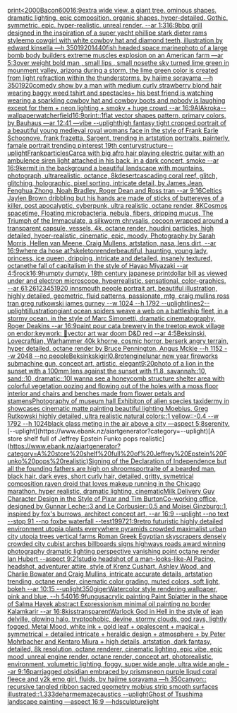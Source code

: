 [print](https://www.ebank.nz/aiartgenerator?category=print)[<2000](https://www.ebank.nz/aiartgenerator?category=%3C2000)[Bacon](https://www.ebank.nz/aiartgenerator?category=Bacon)[600](https://www.ebank.nz/aiartgenerator?category=600)[16:9](https://www.ebank.nz/aiartgenerator?category=16%3A9)[extra wide view. a giant tree. ominous shapes. dramatic lighting. epic composition. organic shapes. hyper-detailed. Gothic. symmetric. epic. hyper-realistic. unreal render. --ar 1:3](https://www.ebank.nz/aiartgenerator?category=extra%20wide%20view.%20a%20giant%20tree.%20ominous%20shapes.%20dramatic%20lighting.%20epic%20composition.%20organic%20shapes.%20hyper-detailed.%20Gothic.%20symmetric.%20epic.%20hyper-realistic.%20unreal%20render.%20--ar%201%3A3)[16:9](https://www.ebank.nz/aiartgenerator?category=16%3A9)[bbq grill designed in the inspiration of a super yacht phillipe stark dieter rams style](https://www.ebank.nz/aiartgenerator?category=bbq%20grill%20designed%20in%20the%20inspiration%20of%20a%20super%20yacht%20phillipe%20stark%20dieter%20rams%20style)[emo cowgirl with white cowboy hat and diamond teeth, illustration by edward kinsella —h 350](https://www.ebank.nz/aiartgenerator?category=emo%20cowgirl%20with%20white%20cowboy%20hat%20and%20diamond%20teeth%2C%20illustration%20by%20edward%20kinsella%20%E2%80%94h%20350)[1920](https://www.ebank.nz/aiartgenerator?category=1920)[1440](https://www.ebank.nz/aiartgenerator?category=1440)[fish headed space marine](https://www.ebank.nz/aiartgenerator?category=fish%20headed%20space%20marine)[photo of a large bomb body builders extreme muscles explosion on an American farm —ar 5:3](https://www.ebank.nz/aiartgenerator?category=photo%20of%20a%20large%20bomb%20body%20builders%20extreme%20muscles%20explosion%20on%20an%20American%20farm%20%E2%80%94ar%205%3A3)[over weight bold man , small lips , small nose](https://www.ebank.nz/aiartgenerator?category=over%20weight%20bold%20man%20%2C%20small%20lips%20%2C%20small%20nose)[the sky turned lime green in mounment valley, arizona during a storm, the lime green color is created from light refraction within the thunderstorms, by hajime sorayama —h 350](https://www.ebank.nz/aiartgenerator?category=the%20sky%20turned%20lime%20green%20in%20mounment%20valley%2C%20arizona%20during%20a%20storm%2C%20the%20lime%20green%20color%20is%20created%20from%20light%20refraction%20within%20the%20thunderstorms%2C%20by%20hajime%20sorayama%20%E2%80%94h%20350)[1920](https://www.ebank.nz/aiartgenerator?category=1920)[comedy show by a man with medium curly strawberry blond hair wearing baggy weed tshirt and spectacles+ his best friend is watching wearing a sparkling cowboy hat and cowboy boots and nobody is laughing except for them + neon lighting + smoky  + huge crowd --ar 16:9](https://www.ebank.nz/aiartgenerator?category=comedy%20show%20by%20a%20man%20with%20medium%20curly%20strawberry%20blond%20hair%20wearing%20baggy%20weed%20tshirt%20and%20spectacles%2B%20his%20best%20friend%20is%20watching%20wearing%20a%20sparkling%20cowboy%20hat%20and%20cowboy%20boots%20and%20nobody%20is%20laughing%20except%20for%20them%20%2B%20neon%20lighting%20%2B%20smoky%20%20%2B%20huge%20crowd%20--ar%2016%3A9)[AlAkroka](https://www.ebank.nz/aiartgenerator?category=AlAkroka)[--wallpaper](https://www.ebank.nz/aiartgenerator?category=--wallpaper)[watcher](https://www.ebank.nz/aiartgenerator?category=watcher)[field](https://www.ebank.nz/aiartgenerator?category=field)[16:9](https://www.ebank.nz/aiartgenerator?category=16%3A9)[print::1](https://www.ebank.nz/aiartgenerator?category=print%3A%3A1)[flat vector shapes pattern, primary colors, by Bauhaus —ar 12:41 —vibe --uplight](https://www.ebank.nz/aiartgenerator?category=flat%20vector%20shapes%20pattern%2C%20primary%20colors%2C%20by%20Bauhaus%20%E2%80%94ar%2012%3A41%20%E2%80%94vibe%20--uplight)[high fantasy tight cropped portrait of a beautiful young medieval royal womans face in the style of Frank Earle Schoonove, frank frazetta, Sargent, trending in artstation portraits, painterly, famale portrait trending pinterest 19th century](https://www.ebank.nz/aiartgenerator?category=high%20fantasy%20tight%20cropped%20portrait%20of%20a%20beautiful%20young%20medieval%20royal%20womans%20face%20in%20the%20style%20of%20Frank%20Earle%20Schoonove%2C%20frank%20frazetta%2C%20Sargent%2C%20trending%20in%20artstation%20portraits%2C%20painterly%2C%20famale%20portrait%20trending%20pinterest%2019th%20century)[structure](https://www.ebank.nz/aiartgenerator?category=structure)[--uplight](https://www.ebank.nz/aiartgenerator?category=--uplight)[Frank](https://www.ebank.nz/aiartgenerator?category=Frank)[particles](https://www.ebank.nz/aiartgenerator?category=particles)[Carca with big afro hair playing electric guitar with an ambulence siren light attached in his back, in a dark concert, smoke --ar 16:9](https://www.ebank.nz/aiartgenerator?category=Carca%20with%20big%20afro%20hair%20playing%20electric%20guitar%20with%20an%20ambulence%20siren%20light%20attached%20in%20his%20back%2C%20in%20a%20dark%20concert%2C%20smoke%20--ar%2016%3A9)[kermit in the background a beautiful landscape with mountains, photograph, ultrarealistic, octance, 8k](https://www.ebank.nz/aiartgenerator?category=kermit%20in%20the%20background%20a%20beautiful%20landscape%20with%20mountains%2C%20photograph%2C%20ultrarealistic%2C%20octance%2C%208k)[desert](https://www.ebank.nz/aiartgenerator?category=desert)[cascading coral reef, glitch, glitching, holographic, pixel sorting, intricate detail, by James Jean, Fenghua Zhong, Noah Bradley, Roger Dean and Ross tran --ar 9:16](https://www.ebank.nz/aiartgenerator?category=cascading%20coral%20reef%2C%20glitch%2C%20glitching%2C%20holographic%2C%20pixel%20sorting%2C%20intricate%20detail%2C%20by%20James%20Jean%2C%20Fenghua%20Zhong%2C%20Noah%20Bradley%2C%20Roger%20Dean%20and%20Ross%20tran%20--ar%209%3A16)[Celtics Jaylen Brown dribbling but his hands are made of sticks of butter](https://www.ebank.nz/aiartgenerator?category=Celtics%20Jaylen%20Brown%20dribbling%20but%20his%20hands%20are%20made%20of%20sticks%20of%20butter)[eyes of a killer, post apocalyptic, cyberpunk, ultra realistic, octane render, 8K](https://www.ebank.nz/aiartgenerator?category=eyes%20of%20a%20killer%2C%20post%20apocalyptic%2C%20cyberpunk%2C%20ultra%20realistic%2C%20octane%20render%2C%208K)[Cosmos spacetime, Floating microbacteria, nebula, fibers, dripping mucus, The Triumph of the Immaculate, a silkworm chrysalis, cocoon wrapped around a transparent capsule, vessels, 4k, octane render, houdini particles, high detailed, hyper-realistic, cinematic, epic, moody, Photography by Sarah Morris, Hellen van Meene, Craig Mullens, artstation, nasa, lens dirt, --ar 16:9](https://www.ebank.nz/aiartgenerator?category=Cosmos%20spacetime%2C%20Floating%20microbacteria%2C%20nebula%2C%20fibers%2C%20dripping%20mucus%2C%20The%20Triumph%20of%20the%20Immaculate%2C%20a%20silkworm%20chrysalis%2C%20cocoon%20wrapped%20around%20a%20transparent%20capsule%2C%20vessels%2C%204k%2C%20octane%20render%2C%20houdini%20particles%2C%20high%20detailed%2C%20hyper-realistic%2C%20cinematic%2C%20epic%2C%20moody%2C%20Photography%20by%20Sarah%20Morris%2C%20Hellen%20van%20Meene%2C%20Craig%20Mullens%2C%20artstation%2C%20nasa%2C%20lens%20dirt%2C%20--ar%2016%3A9)[where da hose at?](https://www.ebank.nz/aiartgenerator?category=where%20da%20hose%20at%3F)[skeleton](https://www.ebank.nz/aiartgenerator?category=skeleton)[render](https://www.ebank.nz/aiartgenerator?category=render)[beautiful, haunting, young lady, princess, ice queen, dripping, intricate and detailed, insanely textured, octane](https://www.ebank.nz/aiartgenerator?category=beautiful%2C%20haunting%2C%20young%20lady%2C%20princess%2C%20ice%20queen%2C%20dripping%2C%20intricate%20and%20detailed%2C%20insanely%20textured%2C%20octane)[the fall of capitalism in the style of Hayao Miyazaki --ar 4:5](https://www.ebank.nz/aiartgenerator?category=the%20fall%20of%20capitalism%20in%20the%20style%20of%20Hayao%20Miyazaki%20--ar%204%3A5)[rock](https://www.ebank.nz/aiartgenerator?category=rock)[16:9](https://www.ebank.nz/aiartgenerator?category=16%3A9)[humpty dumpty, 18th century japanese print](https://www.ebank.nz/aiartgenerator?category=humpty%20dumpty%2C%2018th%20century%20japanese%20print)[dollar bill as viewed under and electron microscope.  hyperrealistic.  sensational.  color-graphics.  --ar 61:26](https://www.ebank.nz/aiartgenerator?category=dollar%20bill%20as%20viewed%20under%20and%20electron%20microscope.%20%20hyperrealistic.%20%20sensational.%20%20color-graphics.%20%20--ar%2061%3A26)[12345](https://www.ebank.nz/aiartgenerator?category=12345)[1920 innsmouth people portrait art, beautiful illustration, highly detailed, geometric, fluid patterns, passionate, mtg, craig mullins ross tran greg rutkowski james gurney --w 1024 --h 1792 --uplight](https://www.ebank.nz/aiartgenerator?category=1920%20innsmouth%20people%20portrait%20art%2C%20beautiful%20illustration%2C%20highly%20detailed%2C%20geometric%2C%20fluid%20patterns%2C%20passionate%2C%20mtg%2C%20craig%20mullins%20ross%20tran%20greg%20rutkowski%20james%20gurney%20--w%201024%20--h%201792%20--uplight)[lines](https://www.ebank.nz/aiartgenerator?category=lines)[2](https://www.ebank.nz/aiartgenerator?category=2)[--uplight](https://www.ebank.nz/aiartgenerator?category=--uplight)[illustration](https://www.ebank.nz/aiartgenerator?category=illustration)[giant ocean spiders weave a web on a battleship fleet, in a stormy ocean. in the style of Marc Simonetti, dramatic cinematography, Roger Deakins --ar 16:9](https://www.ebank.nz/aiartgenerator?category=giant%20ocean%20spiders%20weave%20a%20web%20on%20a%20battleship%20fleet%2C%20in%20a%20stormy%20ocean.%20in%20the%20style%20of%20Marc%20Simonetti%2C%20dramatic%20cinematography%2C%20Roger%20Deakins%20--ar%2016%3A9)[paint pour cat](https://www.ebank.nz/aiartgenerator?category=paint%20pour%20cat)[a brewery in the treetop ewok  village on endor](https://www.ebank.nz/aiartgenerator?category=a%20brewery%20in%20the%20treetop%20ewok%20%20village%20on%20endor)[:keywork:  🤖](https://www.ebank.nz/aiartgenerator?category=%3Akeywork%3A%20%20%F0%9F%A4%96)[vector art war doom D&D red --ar 4:5](https://www.ebank.nz/aiartgenerator?category=vector%20art%20war%20doom%20D%26D%20red%20--ar%204%3A5)[Beksinski, Lovecraftian, Warhammer 40k khorne, cosmic horror, berserk angry terrain, hyper detailed, octane render by Bruce Pennington, Angus Mckie --h 1152 --w 2048 --no people](https://www.ebank.nz/aiartgenerator?category=Beksinski%2C%20Lovecraftian%2C%20Warhammer%2040k%20khorne%2C%20cosmic%20horror%2C%20berserk%20angry%20terrain%2C%20hyper%20detailed%2C%20octane%20render%20by%20Bruce%20Pennington%2C%20Angus%20Mckie%20--h%201152%20--w%202048%20--no%20people)[Beksinkski](https://www.ebank.nz/aiartgenerator?category=Beksinkski)[girl](https://www.ebank.nz/aiartgenerator?category=girl)[0.8](https://www.ebank.nz/aiartgenerator?category=0.8)[rot](https://www.ebank.nz/aiartgenerator?category=rot)[engine](https://www.ebank.nz/aiartgenerator?category=engine)[lunar new year fireworks submachine gun, concept art, artistic, elegant](https://www.ebank.nz/aiartgenerator?category=lunar%20new%20year%20fireworks%20submachine%20gun%2C%20concept%20art%2C%20artistic%2C%20elegant)[9:20](https://www.ebank.nz/aiartgenerator?category=9%3A20)[photo of a lion in the sunset with a 100mm lens against the sunset with f1.8, savannah::10, sand::10, dramatic::10](https://www.ebank.nz/aiartgenerator?category=photo%20of%20a%20lion%20in%20the%20sunset%20with%20a%20100mm%20lens%20against%20the%20sunset%20with%20f1.8%2C%20savannah%3A%3A10%2C%20sand%3A%3A10%2C%20dramatic%3A%3A10)[I wanna see a honeycomb structure shelter area with colorful vegetation oozing and flowing out of the holes with a moss floor interior and chairs and benches made from flower petals and stamens](https://www.ebank.nz/aiartgenerator?category=I%20wanna%20see%20a%20honeycomb%20structure%20shelter%20area%20with%20colorful%20vegetation%20oozing%20and%20flowing%20out%20of%20the%20holes%20with%20a%20moss%20floor%20interior%20and%20chairs%20and%20benches%20made%20from%20flower%20petals%20and%20stamens)[Photography of museum hall Exhibiton of alien species taxidermy in showcases cinematic matte painting beautiful lighting Moebius, Greg Rutkowski highly detailed, ultra realistic natural colors::1 yellow::-0.4 --w 1792 --h 1024](https://www.ebank.nz/aiartgenerator?category=Photography%20of%20museum%20hall%20Exhibiton%20of%20alien%20species%20taxidermy%20in%20showcases%20cinematic%20matte%20painting%20beautiful%20lighting%20Moebius%2C%20Greg%20Rutkowski%20highly%20detailed%2C%20ultra%20realistic%20natural%20colors%3A%3A1%20yellow%3A%3A-0.4%20--w%201792%20--h%201024)[black glass meting in the air above a city —aspect 5:8](https://www.ebank.nz/aiartgenerator?category=black%20glass%20meting%20in%20the%20air%20above%20a%20city%20%E2%80%94aspect%205%3A8)[serenity.](https://www.ebank.nz/aiartgenerator?category=serenity.)[--uplight](https://www.ebank.nz/aiartgenerator?category=--uplight)[A store shelf full of Jeffrey Epstein Funko pops realistic](https://www.ebank.nz/aiartgenerator?category=A%20store%20shelf%20full%20of%20Jeffrey%20Epstein%20Funko%20pops%20realistic)[Signing of the Declaration of Independence but all the founding fathers are high on shrooms](https://www.ebank.nz/aiartgenerator?category=Signing%20of%20the%20Declaration%20of%20Independence%20but%20all%20the%20founding%20fathers%20are%20high%20on%20shrooms)[portraite of a bearded man, black hair, dark eyes, short curly hair, detailed, gritty, symetrical composition,](https://www.ebank.nz/aiartgenerator?category=portraite%20of%20a%20bearded%20man%2C%20black%20hair%2C%20dark%20eyes%2C%20short%20curly%20hair%2C%20detailed%2C%20gritty%2C%20symetrical%20composition%2C)[raven droid that loves makeup running in the Chicago marathon, hyper realistic, dramatic lighting, cinematic](https://www.ebank.nz/aiartgenerator?category=raven%20droid%20that%20loves%20makeup%20running%20in%20the%20Chicago%20marathon%2C%20hyper%20realistic%2C%20dramatic%20lighting%2C%20cinematic)[Milk Delivery Guy Character Design in the Style of Pixar and Tim Burton](https://www.ebank.nz/aiartgenerator?category=Milk%20Delivery%20Guy%20Character%20Design%20in%20the%20Style%20of%20Pixar%20and%20Tim%20Burton)[Co-working office, designed by Gunnar Leche::3 and Le Corbusier::0.5 and  Moisei Ginzburg::1, inspired by fox's burrows, architect concept art,  --ar 16:9 --uplight --no text --stop 91 --no fox](https://www.ebank.nz/aiartgenerator?category=Co-working%20office%2C%20designed%20by%20Gunnar%20Leche%3A%3A3%20and%20Le%20Corbusier%3A%3A0.5%20and%20%20Moisei%20Ginzburg%3A%3A1%2C%20inspired%20by%20fox%27s%20burrows%2C%20architect%20concept%20art%2C%20%20--ar%2016%3A9%20--uplight%20--no%20text%20--stop%2091%20--no%20fox)[be waterfall --test](https://www.ebank.nz/aiartgenerator?category=be%20waterfall%20--test)[1997](https://www.ebank.nz/aiartgenerator?category=1997)[21:9](https://www.ebank.nz/aiartgenerator?category=21%3A9)[retro futuristic highly detailed environment utopia plants everywhere pyramids crowded maximalist urban city utopia trees  vertical farms Roman Greek Egyptian skyscrapers densely crowded city cubist arches billboards signs highways roads award winning photography dramatic lighting perspective vanishing point octane render Ian Hubert  --aspect 9:21](https://www.ebank.nz/aiartgenerator?category=retro%20futuristic%20highly%20detailed%20environment%20utopia%20plants%20everywhere%20pyramids%20crowded%20maximalist%20urban%20city%20utopia%20trees%20%20vertical%20farms%20Roman%20Greek%20Egyptian%20skyscrapers%20densely%20crowded%20city%20cubist%20arches%20billboards%20signs%20highways%20roads%20award%20winning%20photography%20dramatic%20lighting%20perspective%20vanishing%20point%20octane%20render%20Ian%20Hubert%20%20--aspect%209%3A21)[studio headshot of a man-looks-like-Al Pacino, headshot, adventurer attire, style of Krenz Cushart, Ashley Wood, and Charlie Bowater and Craig Mullins, intricate accurate details, artstation trending, octane render, cinematic color grading, muted colors, soft light, bokeh --ar 10:15 --uplight](https://www.ebank.nz/aiartgenerator?category=studio%20headshot%20of%20a%20man-looks-like-Al%20Pacino%2C%20headshot%2C%20adventurer%20attire%2C%20style%20of%20Krenz%20Cushart%2C%20Ashley%20Wood%2C%20and%20Charlie%20Bowater%20and%20Craig%20Mullins%2C%20intricate%20accurate%20details%2C%20artstation%20trending%2C%20octane%20render%2C%20cinematic%20color%20grading%2C%20muted%20colors%2C%20soft%20light%2C%20bokeh%20--ar%2010%3A15%20--uplight)[350](https://www.ebank.nz/aiartgenerator?category=350)[giger](https://www.ebank.nz/aiartgenerator?category=giger)[Watercolor style rendering wallpaper, pink and blue,   --h 540](https://www.ebank.nz/aiartgenerator?category=Watercolor%20style%20rendering%20wallpaper%2C%20pink%20and%20blue%2C%20%20%20--h%20540)[16:9](https://www.ebank.nz/aiartgenerator?category=16%3A9)[fungus](https://www.ebank.nz/aiartgenerator?category=fungus)[acrylic painting Paint Splatter in the shape of Salma Hayek abstract Expressionism minimal oil painting no border Kalamkarir --ar 16:8](https://www.ebank.nz/aiartgenerator?category=acrylic%20painting%20Paint%20Splatter%20in%20the%20shape%20of%20Salma%20Hayek%20abstract%20Expressionism%20minimal%20oil%20painting%20no%20border%20Kalamkarir%20--ar%2016%3A8)[kiss](https://www.ebank.nz/aiartgenerator?category=kiss)[transparent](https://www.ebank.nz/aiartgenerator?category=transparent)[Warlock God in Hell in the style of jean delville, glowing halo, tryptophobic, devine, stormy clouds, god rays, lightly fogged, Metal Mood, white ink + gold leaf + opalescent + magical + symmetrical + detailed intricate + heraldic design + atmosphere + by Peter Mohrbacher and Kentaro Miura + high details, artstation, dark fantasy, detailed, 8k resolution, octane renderer, cinematic lighting, epic vibe, epic mood, unreal engine render, octane render, concept art, photorealistic, environment, volumetric lighting, foggy, super wide angle, ultra wide angle --ar 9:16](https://www.ebank.nz/aiartgenerator?category=Warlock%20God%20in%20Hell%20in%20the%20style%20of%20jean%20delville%2C%20glowing%20halo%2C%20tryptophobic%2C%20devine%2C%20stormy%20clouds%2C%20god%20rays%2C%20lightly%20fogged%2C%20Metal%20Mood%2C%20white%20ink%20%2B%20gold%20leaf%20%2B%20opalescent%20%2B%20magical%20%2B%20symmetrical%20%2B%20detailed%20intricate%20%2B%20heraldic%20design%20%2B%20atmosphere%20%2B%20by%20Peter%20Mohrbacher%20and%20Kentaro%20Miura%20%2B%20high%20details%2C%20artstation%2C%20dark%20fantasy%2C%20detailed%2C%208k%20resolution%2C%20octane%20renderer%2C%20cinematic%20lighting%2C%20epic%20vibe%2C%20epic%20mood%2C%20unreal%20engine%20render%2C%20octane%20render%2C%20concept%20art%2C%20photorealistic%2C%20environment%2C%20volumetric%20lighting%2C%20foggy%2C%20super%20wide%20angle%2C%20ultra%20wide%20angle%20--ar%209%3A16)[parr](https://www.ebank.nz/aiartgenerator?category=parr)[jagged obsidian embraced by prisms](https://www.ebank.nz/aiartgenerator?category=jagged%20obsidian%20embraced%20by%20prisms)[neon purple liqud coral fleece and y2k emo girl, fluids, by hajime sorayama —h 350](https://www.ebank.nz/aiartgenerator?category=neon%20purple%20liqud%20coral%20fleece%20and%20y2k%20emo%20girl%2C%20fluids%2C%20by%20hajime%20sorayama%20%E2%80%94h%20350)[canyon:: recursive tangled ribbon sacred geometry mobius strip smooth surfaces illustrated::1.333](https://www.ebank.nz/aiartgenerator?category=canyon%3A%3A%20recursive%20tangled%20ribbon%20sacred%20geometry%20mobius%20strip%20smooth%20surfaces%20illustrated%3A%3A1.333)[deharme](https://www.ebank.nz/aiartgenerator?category=deharme)[maze](https://www.ebank.nz/aiartgenerator?category=maze)[caustics --uplight](https://www.ebank.nz/aiartgenerator?category=caustics%20--uplight)[Ghost of Tsushima landscape painting —aspect 16:9 —hd](https://www.ebank.nz/aiartgenerator?category=Ghost%20of%20Tsushima%20landscape%20painting%20%E2%80%94aspect%2016%3A9%20%E2%80%94hd)[sculpture](https://www.ebank.nz/aiartgenerator?category=sculpture)[light](https://www.ebank.nz/aiartgenerator?category=light)